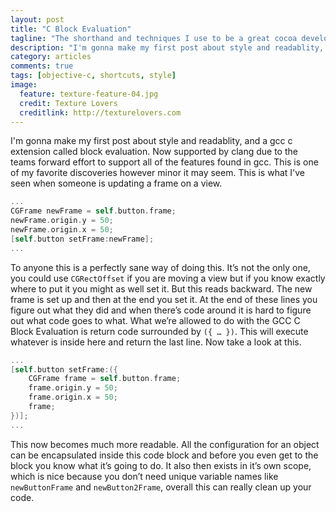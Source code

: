 ```yaml
---
layout: post
title: "C Block Evaluation"
tagline: "The shorthand and techniques I use to be a great cocoa developer."
description: "I'm gonna make my first post about style and readablity, and a gcc c extension called block evaluation. Now supported by clang due to the teams forward effort to support all of the features found in gcc. This is one of my favorite discoveries however minor it may seem. This is what I've seen when someone is updating a frame on a view."
category: articles
comments: true
tags: [objective-c, shortcuts, style]
image:
  feature: texture-feature-04.jpg
  credit: Texture Lovers
  creditlink: http://texturelovers.com
---
```


I'm gonna make my first post about style and readablity, and a gcc c extension called block evaluation. Now supported by clang due to the teams forward effort to support all of the features found in gcc. This is one of my favorite discoveries however minor it may seem. This is what I've seen when someone is updating a frame on a view.

```objective-c
...
CGFrame newFrame = self.button.frame;
newFrame.origin.y = 50;
newFrame.origin.x = 50;
[self.button setFrame:newFrame];
...
```

To anyone this is a perfectly sane way of doing this. It’s not the only one, you could use `CGRectOffset` if you are moving a view but if you know exactly where to put it you might as well set it. But this reads backward. The new frame is set up and then at the end you set it. At the end of these lines you figure out what they did and when there’s code around it is hard to figure out what code goes to what. What we’re allowed to do with the GCC C Block Evaluation is return code surrounded by `({ … })`. This will execute whatever is inside here and return the last line. Now take a look at this.

```objective-c
...
[self.button setFrame:({
    CGFrame frame = self.button.frame;
    frame.origin.y = 50;
    frame.origin.x = 50;
    frame;
})];
...
```
This now becomes much more readable. All the configuration for an object can be encapsulated inside this code block and before you even get to the block you know what it’s going to do. It also then exists in it’s own scope, which is nice because you don’t need unique variable names like `newButtonFrame` and `newButton2Frame`, overall this can really clean up your code.






